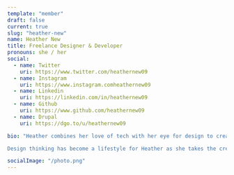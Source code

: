 ```yaml
---
template: "member"
draft: false
current: true
slug: "heather-new"
name: Heather New
title: Freelance Designer & Developer
pronouns: she / her
social:
  - name: Twitter
    uri: https://www.twitter.com/heathernew09
  - name: Instagram
    uri: https://www.instagram.comheathernew09
  - name: Linkedin
    uri: https://linkedin.com/in/heathernew09
  - name: Github
    uri: https://www.github.com/heathernew09
  - name: Drupal
    uri: https://dgo.to/u/heathernew09

bio: "Heather combines her love of tech with her eye for design to create products that function as beautifully as they look. Her IT background informs technical decisions and helps simplify complex ideas. Her empathy kicks in when she watches people struggle with tech and has led her to deep dive into user experience, user interface and accessibility.

Design thinking has become a lifestyle for Heather as she takes the creative process she has developed and applies the same concepts to her off-screen life as well. In fact, you can often find Heather testing out new tools, crafting with wood, working on home improvement projects or at her local maker space. "

socialImage: "/photo.png"
---
```

